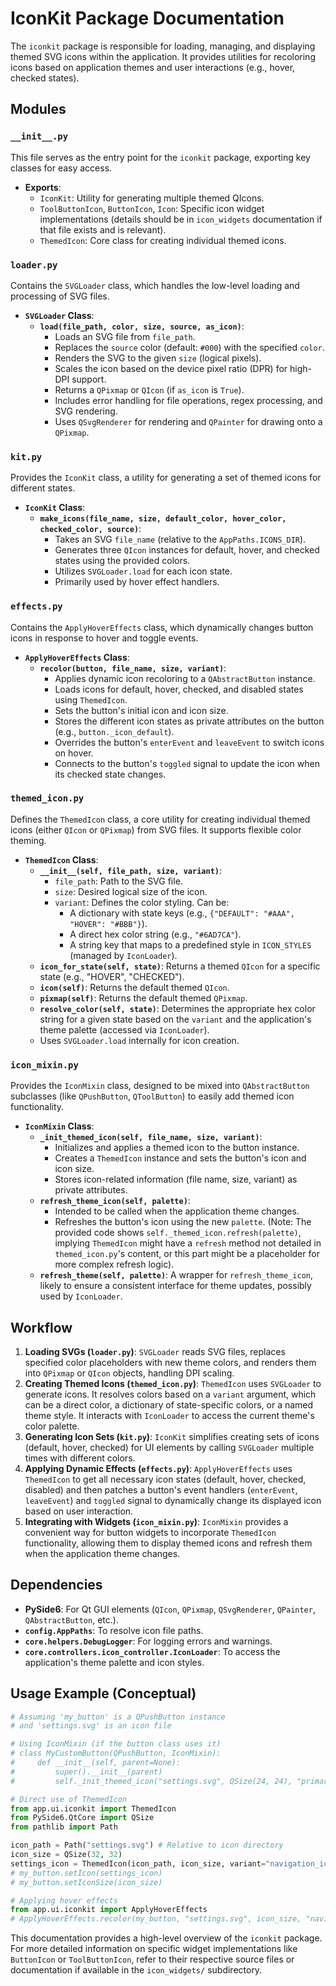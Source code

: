 # IconKit Package Documentation

The `iconkit` package is responsible for loading, managing, and displaying themed SVG icons within the application. It provides utilities for recoloring icons based on application themes and user interactions (e.g., hover, checked states).

## Modules

### `__init__.py`

This file serves as the entry point for the `iconkit` package, exporting key classes for easy access.

- **Exports**:
    - `IconKit`: Utility for generating multiple themed QIcons.
    - `ToolButtonIcon`, `ButtonIcon`, `Icon`: Specific icon widget implementations (details should be in `icon_widgets` documentation if that file exists and is relevant).
    - `ThemedIcon`: Core class for creating individual themed icons.

### `loader.py`

Contains the `SVGLoader` class, which handles the low-level loading and processing of SVG files.

- **`SVGLoader` Class**:
    - **`load(file_path, color, size, source, as_icon)`**:
        - Loads an SVG file from `file_path`.
        - Replaces the `source` color (default: `#000`) with the specified `color`.
        - Renders the SVG to the given `size` (logical pixels).
        - Scales the icon based on the device pixel ratio (DPR) for high-DPI support.
        - Returns a `QPixmap` or `QIcon` (if `as_icon` is `True`).
        - Includes error handling for file operations, regex processing, and SVG rendering.
        - Uses `QSvgRenderer` for rendering and `QPainter` for drawing onto a `QPixmap`.

### `kit.py`

Provides the `IconKit` class, a utility for generating a set of themed icons for different states.

- **`IconKit` Class**:
    - **`make_icons(file_name, size, default_color, hover_color, checked_color, source)`**:
        - Takes an SVG `file_name` (relative to the `AppPaths.ICONS_DIR`).
        - Generates three `QIcon` instances for default, hover, and checked states using the provided colors.
        - Utilizes `SVGLoader.load` for each icon state.
        - Primarily used by hover effect handlers.

### `effects.py`

Contains the `ApplyHoverEffects` class, which dynamically changes button icons in response to hover and toggle events.

- **`ApplyHoverEffects` Class**:
    - **`recolor(button, file_name, size, variant)`**:
        - Applies dynamic icon recoloring to a `QAbstractButton` instance.
        - Loads icons for default, hover, checked, and disabled states using `ThemedIcon`.
        - Sets the button's initial icon and icon size.
        - Stores the different icon states as private attributes on the button (e.g., `button._icon_default`).
        - Overrides the button's `enterEvent` and `leaveEvent` to switch icons on hover.
        - Connects to the button's `toggled` signal to update the icon when its checked state changes.

### `themed_icon.py`

Defines the `ThemedIcon` class, a core utility for creating individual themed icons (either `QIcon` or `QPixmap`) from SVG files. It supports flexible color theming.

- **`ThemedIcon` Class**:
    - **`__init__(self, file_path, size, variant)`**:
        - `file_path`: Path to the SVG file.
        - `size`: Desired logical size of the icon.
        - `variant`: Defines the color styling. Can be:
            - A dictionary with state keys (e.g., `{"DEFAULT": "#AAA", "HOVER": "#BBB"}`).
            - A direct hex color string (e.g., `"#6AD7CA"`).
            - A string key that maps to a predefined style in `ICON_STYLES` (managed by `IconLoader`).
    - **`icon_for_state(self, state)`**: Returns a themed `QIcon` for a specific state (e.g., "HOVER", "CHECKED").
    - **`icon(self)`**: Returns the default themed `QIcon`.
    - **`pixmap(self)`**: Returns the default themed `QPixmap`.
    - **`resolve_color(self, state)`**: Determines the appropriate hex color string for a given state based on the `variant` and the application's theme palette (accessed via `IconLoader`).
    - Uses `SVGLoader.load` internally for icon creation.

### `icon_mixin.py`

Provides the `IconMixin` class, designed to be mixed into `QAbstractButton` subclasses (like `QPushButton`, `QToolButton`) to easily add themed icon functionality.

- **`IconMixin` Class**:
    - **`_init_themed_icon(self, file_name, size, variant)`**:
        - Initializes and applies a themed icon to the button instance.
        - Creates a `ThemedIcon` instance and sets the button's icon and icon size.
        - Stores icon-related information (file name, size, variant) as private attributes.
    - **`refresh_theme_icon(self, palette)`**:
        - Intended to be called when the application theme changes.
        - Refreshes the button's icon using the new `palette`. (Note: The provided code shows `self._themed_icon.refresh(palette)`, implying `ThemedIcon` might have a `refresh` method not detailed in `themed_icon.py`'s content, or this part might be a placeholder for more complex refresh logic).
    - **`refresh_theme(self, palette)`**: A wrapper for `refresh_theme_icon`, likely to ensure a consistent interface for theme updates, possibly used by `IconLoader`.

## Workflow

1.  **Loading SVGs (`loader.py`)**: `SVGLoader` reads SVG files, replaces specified color placeholders with new theme colors, and renders them into `QPixmap` or `QIcon` objects, handling DPI scaling.
2.  **Creating Themed Icons (`themed_icon.py`)**: `ThemedIcon` uses `SVGLoader` to generate icons. It resolves colors based on a `variant` argument, which can be a direct color, a dictionary of state-specific colors, or a named theme style. It interacts with `IconLoader` to access the current theme's color palette.
3.  **Generating Icon Sets (`kit.py`)**: `IconKit` simplifies creating sets of icons (default, hover, checked) for UI elements by calling `SVGLoader` multiple times with different colors.
4.  **Applying Dynamic Effects (`effects.py`)**: `ApplyHoverEffects` uses `ThemedIcon` to get all necessary icon states (default, hover, checked, disabled) and then patches a button's event handlers (`enterEvent`, `leaveEvent`) and `toggled` signal to dynamically change its displayed icon based on user interaction.
5.  **Integrating with Widgets (`icon_mixin.py`)**: `IconMixin` provides a convenient way for button widgets to incorporate `ThemedIcon` functionality, allowing them to display themed icons and refresh them when the application theme changes.

## Dependencies

-   **PySide6**: For Qt GUI elements (`QIcon`, `QPixmap`, `QSvgRenderer`, `QPainter`, `QAbstractButton`, etc.).
-   **`config.AppPaths`**: To resolve icon file paths.
-   **`core.helpers.DebugLogger`**: For logging errors and warnings.
-   **`core.controllers.icon_controller.IconLoader`**: To access the application's theme palette and icon styles.

## Usage Example (Conceptual)

```python
# Assuming 'my_button' is a QPushButton instance
# and 'settings.svg' is an icon file

# Using IconMixin (if the button class uses it)
# class MyCustomButton(QPushButton, IconMixin):
#     def __init__(self, parent=None):
#         super().__init__(parent)
#         self._init_themed_icon("settings.svg", QSize(24, 24), "primary_action")

# Direct use of ThemedIcon
from app.ui.iconkit import ThemedIcon
from PySide6.QtCore import QSize
from pathlib import Path

icon_path = Path("settings.svg") # Relative to icon directory
icon_size = QSize(32, 32)
settings_icon = ThemedIcon(icon_path, icon_size, variant="navigation_icon").icon()
# my_button.setIcon(settings_icon)
# my_button.setIconSize(icon_size)

# Applying hover effects
from app.ui.iconkit import ApplyHoverEffects
# ApplyHoverEffects.recolor(my_button, "settings.svg", icon_size, "navigation_icon")
```

This documentation provides a high-level overview of the `iconkit` package. For more detailed information on specific widget implementations like `ButtonIcon` or `ToolButtonIcon`, refer to their respective source files or documentation if available in the `icon_widgets/` subdirectory.
